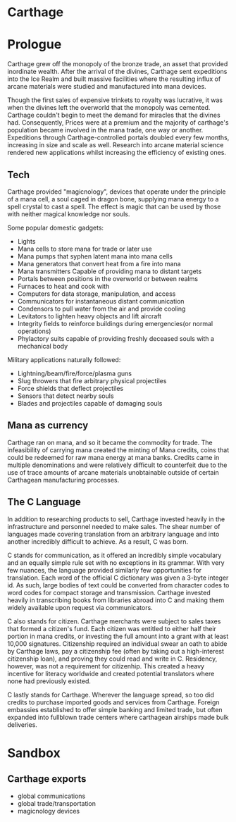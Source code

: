 # Carthage


# Prologue

Carthage grew off the monopoly of the bronze trade, an asset that provided inordinate wealth. After the arrival of the divines, Carthage sent expeditions into the Ice Realm and built massive facilities where the resulting influx of arcane materials were studied and manufactured into mana devices.

Though the first sales of expensive trinkets to royalty was lucrative, it was when the divines left the overworld that the monopoly was cemented. Carthage couldn't begin to meet the demand for miracles that the divines had. Consequently, Prices were at a premium and the majority of carthage's population became involved in the mana trade, one way or another. Expeditions through Carthage-controlled portals doubled every few months, increasing in size and scale as well. Research into arcane material science rendered new applications whilst increasing the efficiency of existing ones. 



## Tech

Carthage provided "magicnology", devices that operate under the principle of a mana cell, a soul caged in dragon bone, supplying mana energy to a spell crystal to cast a spell. The effect is magic that can be used by those with neither magical knowledge nor souls.

Some popular domestic gadgets:
- Lights
- Mana cells to store mana for trade or later use
- Mana pumps that syphen latent mana into mana cells
- Mana generators that convert heat from a fire into mana
- Mana transmitters Capable of providing mana to distant targets
- Portals between positions in the overworld or between realms
- Furnaces to heat and cook with
- Computers for data storage, manipulation, and access
- Communicators for instantaneous distant communication
- Condensors to pull water from the air and provide cooling
- Levitators to lighten heavy objects and lift aircraft
- Integrity fields to reinforce buildings during emergencies(or normal operations)
- Phylactory suits capable of providing freshly deceased souls with a mechanical body


Military applications naturally followed:
- Lightning/beam/fire/force/plasma guns
- Slug throwers that fire arbitrary physical projectiles
- Force shields that deflect projectiles
- Sensors that detect nearby souls
- Blades and projectiles capable of damaging souls

## Mana as currency

Carthage ran on mana, and so it became the commodity for trade. The infeasibility of carrying mana created the minting of Mana credits, coins that could be redeemed for raw mana energy at mana banks. Credits came in multiple denominations and were relatively difficult to counterfeit due to the use of trace amounts of arcane materials unobtainable outside of certain Carthagean manufacturing processes. 

## The C Language

In addition to researching products to sell, Carthage invested heavily in the infrastructure and personnel needed to make sales. The shear number of languages made covering translation from an arbitrary language and into another incredibly difficult to achieve. As a result, C was born. 

C stands for communication, as it offered an incredibly simple vocabulary and an equally simple rule set with no exceptions in its grammar. With very few nuances, the language provided similarly few opportunities for translation. Each word of the official C dictionary was given a 3-byte integer id. As such, large bodies of text could be converted from character codes to word codes for compact storage and transmission. Carthage invested heavily in transcribing books from libraries abroad into C and making them widely available upon request via communicators.

C also stands for citizen. Carthage merchants were subject to sales taxes that formed a citizen's fund. Each citizen was entitled to either half their portion in mana credits, or investing the full amount into a grant with at least 10,000 signatures. Citizenship required an individual swear an oath to abide by Carthage laws, pay a citizenship fee (often by taking out a high-interest citizenship loan), and proving they could read and write in C. Residency, however, was not a requirement for citizenhip. This created a heavy incentive for literacy worldwide and created potential translators where none had previously existed.

C lastly stands for Carthage. Wherever the language spread, so too did credits to purchase imported goods and services from Carthage. Foreign embassies established to offer simple banking and limited trade, but often expanded into fullblown trade centers where carthagean airships made bulk deliveries.

# Sandbox

## Carthage exports

- global communications
- global trade/transportation
- magicnology devices